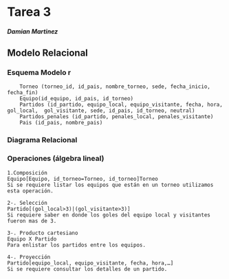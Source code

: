 # Tarea 3

##### Damian Martinez

## Modelo Relacional
### Esquema Modelo r


        Torneo (torneo_id, id_pais, nombre_torneo, sede, fecha_inicio, fecha_fin)
        Equipo(id_equipo, id_pais, id_torneo)
        Partidos (id_partido, equipo_local, equipo_visitante, fecha, hora, gol_local,  gol_visitante, sede, id_pais, id_torneo, neutral)
        Partidos_penales (id_partido, penales_local, penales_visitante)
        Pais (id_pais, nombre_pais)

### Diagrama Relacional



### Operaciones (álgebra lineal)
    1.Composición
    Equipo[Equipo, id_torneo=Torneo, id_torneo]Torneo
    Si se requiere listar los equipos que están en un torneo utilizamos esta operación.

    2-. Selección
    Partido[(gol_local>3)|(gol_visitante>3)]
    Si requiere saber en donde los goles del equipo local y visitantes fueron mas de 3.
    
    3-. Producto cartesiano
    Equipo X Partido
    Para enlistar los partidos entre los equipos.

    4-. Proyección
    Partido[equipo_local, equipo_visitante, fecha, hora,…]
    Si se requiere consultar los detalles de un partido.
